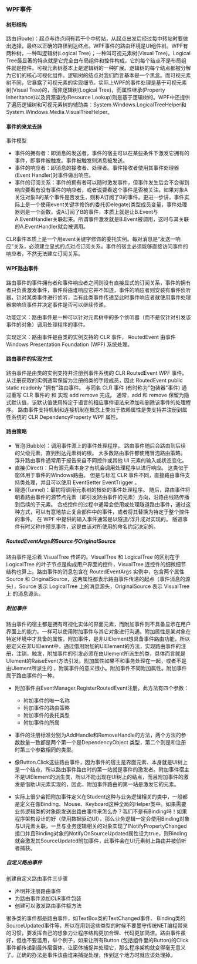 ### WPF事件

#### 树形结构
<p>
路由(Route)：起点与终点间有若干个中转站，从起点出发后经过每中转站时要做出选择，最终以正确的路径到达终点。WPF事件的路由环境是UI组件树。WPF有两种树，一种叫逻辑树(Logical Tree)；一种叫可视元素树(Visual Tree)。Logical Tree最显著的特点就是它完全由布局组件和控件构成，它的每个结点不是布局组件就是控件。可视元素树基本上是逻辑树的一种扩展。逻辑树的每个结点都被分解为它们的核心可视化组件。逻辑树的结点对我们而言基本是一个黑盒。而可视元素树不同，它暴露了可视元素的实现细节。实际上WPF的事件处理是基于可视元素树(Visual Tree)的，而非逻辑树(Logical Tree)，而属性继承(Property Inheritance)以及资源查找(Resource Lookup)则是基于逻辑树的。WPF中还提供了遍历逻辑树和可视元素树的辅助类：System.Windows.LogicalTreeHelper和System.Windows.Media.VisualTreeHelper。
</p>

#### 事件的来龙去脉
事件模型
- 事件的拥有者：即消息的发送者。事件的宿主可以在某些条件下激发它拥有的事件，即事件被触发。事件被触发则消息被发送。
- 事件的响应者：即消息的接收者、处理者。事件接收者使用其事件处理器(Event Handler)对事件做出响应。
- 事件的订阅关系：事件的拥有者可以随时激发事件，但事件发生后会不会得到响应要看有没有事件的响应者，或者说要看这个事件是否被关注。如果对象A关注对象B的某个事件是否发生，则称A订阅了B的事件。更进一步讲，事件实际上是一个使用event关键字修饰的委托(Delegate)类型成员变量，事件处理器则是一个函数，说A订阅了B的事件，本质上就是让B.Event与A.EventHandler关联起来。所谓事件激发就是B.Event被调用，这时与其关联的A.EventHandler就会被调用。

CLR事件本质上是一个用event关键字修饰的委托实例。每对消息是“发送一响应”关系，必须建立显式的点对点订阅关系。事件的宿主必须能够直接访问事件的响应者，不然无法建立订阅关系。


#### WPF路由事件
<p>
路由事件的事件拥有者和事件响应者之间则没有直接显式的订阅关系，事件的拥有者只负责激发事件，事件将由谁响应它并不知道，事件的响应者则安装有事件侦听器，针对某类事件进行侦听，当有此类事件传递至此时事件响应者就使用事件处理器来响应事件并决定事件是否可以继续传递。

功能定义：路由事件是一种可以针对元素树中的多个侦听器（而不是仅针对引发该事件的对象）调用处理程序的事件。

实现定义：路由事件是由类的实例支持的 CLR 事件， RoutedEvent 由事件 Windows Presentation Foundation (WPF) 系统处理。
</p>

#### 路由事件的实现方式
路由事件是由类的实例支持并注册到事件系统的 CLR RoutedEvent WPF 事件。 从注册获取的实例通常保留为注册的类的字段成员，因此 RoutedEvent public static readonly "拥有"路由事件。 与同名 CLR 事件 (有时称为"包装器"事件) 通过重写 CLR 事件的 和 实现 add remove 完成。 通常，add 和 remove 保留为隐式默认值，该默认值使用特定于语言的相应事件语法来添加和删除该事件的处理程序。 路由事件支持机制和连接机制在概念上类似于依赖属性是类支持并注册到属性系统的 CLR DependencyProperty WPF 属性。

#### 路由策略
- 冒泡(Bubble)：调用事件源上的事件处理程序。 路由事件随后会路由到后续的父级元素，直到到达元素树的根。 大多数路由事件都使用冒泡路由策略。 浮升路由事件通常用于报告来自不同控件或其他 UI 元素的输入或状态变化。
- 直接(Direct)：只有源元素本身才有机会调用处理程序以进行响应。 这类似于窗体用于事件的Windows路由。 但是与标准 CLR 事件不同，直接路由事件支持类处理，并且可以使用 EventSetter EventTrigger 。
- 隧道(Tunnel)：最初将调用元素树的根处的事件处理程序。 随后，路由事件将朝着路由事件的源节点元素（即引发路由事件的元素）方向，沿路由线路传播到后续的子元素。 合成控件的过程中通常会使用或处理隧道路由事件，通过这种方式，可以有意地禁止复合部件中的事件，或者将其替换为特定于整个控件的事件。 在 WPF 中提供的输入事件通常是以隧道/浮升成对实现的。 隧道事件有时又称作预览事件，这是由该对所使用的命名约定决定的。

##### RoutedEventArgs的Source与OriginalSource
路由事件是沿着 VisualTree 传递的。VisualTree 和 LogicalTree 的区别在于 LogicalTree 的叶子节点是构成用户界面的控件，VisualTree 连控件的细微细节结构也算上。路由事件的消息包含在 RoutedEventArgs 实例中，包含两个属性 Source 和 OriginalSource，这两属性都表示路由事件传递的起点（事件消息的源头），Source 表示 LogicalTree 上的消息源头，OriginalSource 表示 VisualTree上 的消息源头。

##### 附加事件
路由事件的宿主都是拥有可视化实体的界面元素，而附加事件则不具备显示在用户界面上的能力。一样可以使用附加事件与其它对象进行沟通。附加属性是某对象在特定环境中才具备的属性，附加事件，是非UIElement想具备事件路由功能，所以是定义在非UIElemnt中，通过借用附加的UIElement的方法，实现路由事件的注册，注销，触发，附加事件的引发必须在由Ulement所派生的类，具体而言就是Ulement的RaiseEvent方法引发。附加属性如果不和事务处理在一起，或者不是由Ulement所派生的 ，附属事件的意义很小。附加事件不同附加属性。附加事件属于路由事件的一种。

- 附加事件由EventManager.RegisterRoutedEvent注册。此方法有四个参数：
    - 附加事件的唯一名称
    - 附加事件的路由策略
    - 附加事件的委托类型
    - 附加事件的所属

- 事件的注册标准分别为AddHandle和RemoveHandle的方法，两个方法的参数数量一致都是两个第一个是DependencyObject 类型，第二个则是和注册时第三个参数相同的类型。

- 像Button.Click这些路由事件，因为事件的宿主是界面元素、本身就是UI树上是一个结点，所以路由事件路由时的第一站就是事件的激发者。附加事件宿主不是UIElement的派生类，所以不能出现在UI树上的结点，而且附加事件的激发是借助UI元素实现的，因此，附加事件路由的第一站是激发它的元素。

- 实际上很少会把附加事件定义在Student这种与业务逻辑相关的类中，一般都是定义在像Binding、Mouse、Keyboard这种全局的Helper类中。如果需要业务逻辑类的对象能发送出路由事件来怎么办？我们不是有Binding吗！如果程序架构设计的好（使用数据驱动UI），那么业务逻辑一定会使用Binding对象与UI元素关联，一旦与业务逻辑相关的对象实现了INotifyPropertyChanged接口并且Binding对象的NotifyOnSourceUpdated属性设为true，则Binding就会激发其SourceUpdated附加事件，此事件会在UI元素树上路由并被侦听者捕获。

##### 自定义路由事件
创建自定义路由事件三步骤
- 声明并注册路由事件
- 为路由事件添加CLR事件包装
- 创建可以激发路由事件额方法

很多类的事件都是路由事件，如TextBox类的TextChanged事件、 Binding类的SourceUpdated事件等，所以在用到这些类型的时候不要墨守传统NET编程带来的习惯，要发挥自己的想象力让程序结构更加合理、代码更加简洁。路由事件虽好，但也不要滥用，举个例子，如果让所有Button (包括组件里的Button)的Click事件都传递到最外层窗体，让窗体捕捉并处理它，那么程序架构就变得毫无意义了。正确的办法是事件该由谁来捕捉处理，传到这个地方时就应该处理掉。

